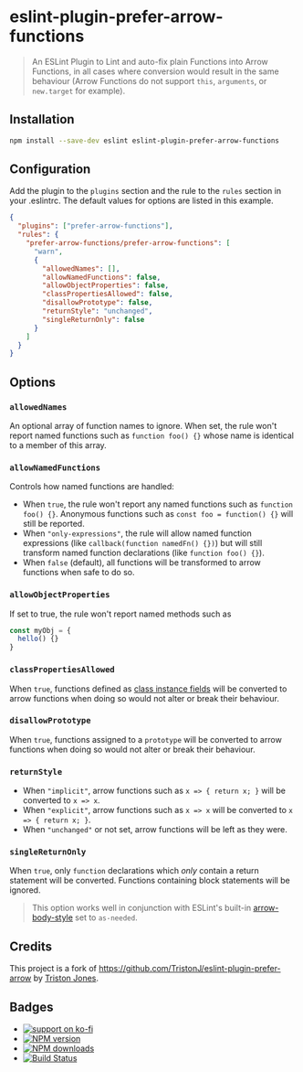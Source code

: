# eslint-plugin-prefer-arrow-functions

> An ESLint Plugin to Lint and auto-fix plain Functions into Arrow Functions, in all cases where conversion would result in the same behaviour (Arrow Functions do not support `this`, `arguments`, or `new.target` for example).

## Installation

```bash
npm install --save-dev eslint eslint-plugin-prefer-arrow-functions
```

## Configuration

Add the plugin to the `plugins` section and the rule to the `rules` section in your .eslintrc. The default values for options are listed in this example.

```json
{
  "plugins": ["prefer-arrow-functions"],
  "rules": {
    "prefer-arrow-functions/prefer-arrow-functions": [
      "warn",
      {
        "allowedNames": [],
        "allowNamedFunctions": false,
        "allowObjectProperties": false,
        "classPropertiesAllowed": false,
        "disallowPrototype": false,
        "returnStyle": "unchanged",
        "singleReturnOnly": false
      }
    ]
  }
}
```

## Options

### `allowedNames`

An optional array of function names to ignore. When set, the rule won't report named functions such as `function foo() {}` whose name is identical to a member of this array.

### `allowNamedFunctions`

Controls how named functions are handled:

- When `true`, the rule won't report any named functions such as `function foo() {}`. Anonymous functions such as `const foo = function() {}` will still be reported.
- When `"only-expressions"`, the rule will allow named function expressions (like `callback(function namedFn() {})`) but will still transform named function declarations (like `function foo() {}`).
- When `false` (default), all functions will be transformed to arrow functions when safe to do so.

### `allowObjectProperties`

If set to true, the rule won't report named methods such as

```js
const myObj = {
  hello() {}
}
```

### `classPropertiesAllowed`

When `true`, functions defined as [class instance fields](https://developer.mozilla.org/en-US/docs/Web/JavaScript/Reference/Classes#Field_declarations) will be converted to arrow functions when doing so would not alter or break their behaviour.

### `disallowPrototype`

When `true`, functions assigned to a `prototype` will be converted to arrow functions when doing so would not alter or break their behaviour.

### `returnStyle`

-   When `"implicit"`, arrow functions such as `x => { return x; }` will be converted to `x => x`.
-   When `"explicit"`, arrow functions such as `x => x` will be converted to `x => { return x; }`.
-   When `"unchanged"` or not set, arrow functions will be left as they were.

### `singleReturnOnly`

When `true`, only `function` declarations which _only_ contain a return statement will be converted. Functions containing block statements will be ignored.

> This option works well in conjunction with ESLint's built-in [arrow-body-style](http://eslint.org/docs/rules/arrow-body-style) set to `as-needed`.

## Credits

This project is a fork of <https://github.com/TristonJ/eslint-plugin-prefer-arrow> by [Triston Jones](https://github.com/TristonJ).

## Badges

- [![support on ko-fi](https://ko-fi.com/img/githubbutton_sm.svg)](https://ko-fi.com/C0C4PY4P)
- [![NPM version](http://img.shields.io/npm/v/eslint-plugin-prefer-arrow-functions.svg?style=flat-square)](https://www.npmjs.com/package/eslint-plugin-prefer-arrow-functions)
- [![NPM downloads](http://img.shields.io/npm/dm/eslint-plugin-prefer-arrow-functions.svg?style=flat-square)](https://www.npmjs.com/package/eslint-plugin-prefer-arrow-functions)
- [![Build Status](https://img.shields.io/github/actions/workflow/status/JamieMason/eslint-plugin-prefer-arrow-functions/ci.yaml?branch=main)](https://github.com/JamieMason/eslint-plugin-prefer-arrow-functions/actions)
